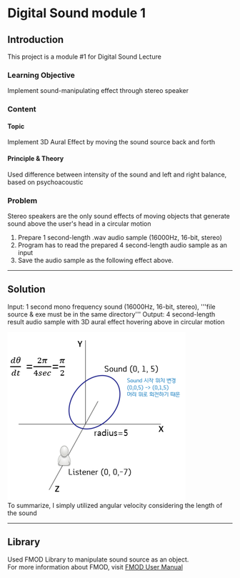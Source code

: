 
# Digital Sound module 1

## Introduction 
This project is a module #1 for Digital Sound Lecture  

### Learning Objective
Implement sound-manipulating effect through stereo speaker  

### Content
#### Topic
Implement 3D Aural Effect by moving the sound source back and forth  
#### Principle & Theory
Used difference between intensity of the sound and left and right balance, based on psychoacoustic  

### Problem 
Stereo speakers are the only sound effects of moving objects that generate sound above the user's head in a circular motion    
  1. Prepare 1 second-length .wav audio sample (16000Hz, 16-bit, stereo)
  2. Program has to read the prepared 4 second-length audio sample as an input
  3. Save the audio sample as the following effect above.

---

## Solution
Input: 1 second mono frequency sound (16000Hz, 16-bit, stereo), '''file source & exe must be in the same directory'''
Output: 4 second-length result audio sample with 3D aural effect hovering above in circular motion  

![FMOD Description](./img/fmod_description.PNG "Project Algorithm")  
To summarize, I simply utilized angular velocity considering the length of the sound  

---

## Library 

Used FMOD Library to manipulate sound source as an object.  
For more information about FMOD, visit [FMOD User Manual](https://www.fmod.com/resources/documentation-api?version=2.0&page=welcome.html)

